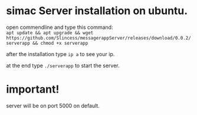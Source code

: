 # simac Server installation on ubuntu.

open commendline and type this command:  
`apt update && apt upgrade && wget https://github.com/Slincess/messagerappServer/releases/download/0.0.2/serverapp && chmod +x serverapp `

after the installation type `ip a` to see your ip.

at the end type `./serverapp` to start the server.

# important!  
server will be on port 5000 on default.
